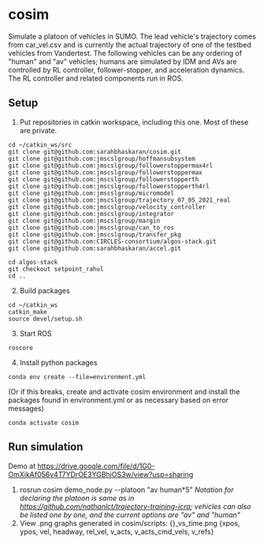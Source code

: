 # cosim

Simulate a platoon of vehicles in SUMO. The lead vehicle's trajectory comes from car_vel.csv and is currently the actual trajectory of one of the testbed vehicles from Vandertest. The following vehicles can be any ordering of "human" and "av" vehicles; humans are simulated by IDM and AVs are controlled by RL controller, follower-stopper, and acceleration dynamics. The RL controller and related components run in ROS.


## Setup

1. Put repositories in catkin workspace, including this one. Most of these are private.
```
cd ~/catkin_ws/src
git clone git@github.com:sarahbhaskaran/cosim.git
git clone git@github.com:jmscslgroup/hoffmansubsystem
git clone git@github.com:jmscslgroup/followerstoppermax4rl
git clone git@github.com:jmscslgroup/followerstoppermax
git clone git@github.com:jmscslgroup/followerstopperth
git clone git@github.com:jmscslgroup/followerstopperth4rl
git clone git@github.com:jmscslgroup/micromodel
git clone git@github.com:jmscslgroup/trajectory_07_05_2021_real
git clone git@github.com:jmscslgroup/velocity_controller
git clone git@github.com:jmscslgroup/integrator
git clone git@github.com:jmscslgroup/margin
git clone git@github.com:jmscslgroup/can_to_ros
git clone git@github.com:jmscslgroup/transfer_pkg
git clone git@github.com:CIRCLES-consortium/algos-stack.git
git clone git@github.com:sarahbhaskaran/accel.git
```
```
cd algos-stack
git checkout setpoint_rahul
cd ..
```
2. Build packages
```
cd ~/catkin_ws
catkin_make
source devel/setup.sh
```
3. Start ROS
```
roscore
```
4. Install python packages
```
conda env create --file=environment.yml
```
(Or if this breaks, create and activate cosim environment and install the packages found in environment.yml or as necessary based on error messages)
```
conda activate cosim
```

## Run simulation
Demo at https://drive.google.com/file/d/1G0-OmXikAf056v4T7YDrOE3YGBhjOS3w/view?usp=sharing

1. rosrun cosim demo\_node.py --platoon "av human\*5"
  *Notation for declaring the platoon is same as in https://github.com/nathanlct/trajectory-training-icra; vehicles can also be listed one by one, and the current options are "av" and "human"*
2. View .png graphs generated in cosim/scripts: {}\_vs\_time.png {xpos, ypos, vel, headway, rel\_vel, v\_acts, v\_acts\_cmd\_vels, v\_refs}
